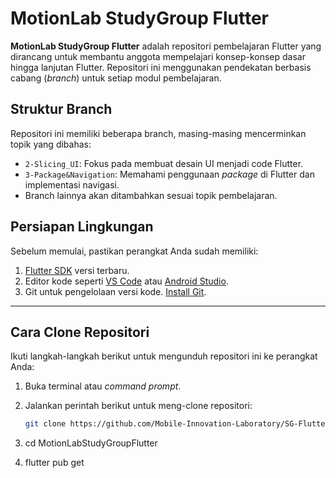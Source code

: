 # MotionLab StudyGroup Flutter

**MotionLab StudyGroup Flutter** adalah repositori pembelajaran Flutter yang dirancang untuk membantu anggota mempelajari konsep-konsep dasar hingga lanjutan Flutter. Repositori ini menggunakan pendekatan berbasis cabang (_branch_) untuk setiap modul pembelajaran.

## Struktur Branch

Repositori ini memiliki beberapa branch, masing-masing mencerminkan topik yang dibahas:

- `2-Slicing_UI`: Fokus pada membuat desain UI menjadi code Flutter.
- `3-Package&Navigation`: Memahami penggunaan _package_ di Flutter dan implementasi navigasi.
- Branch lainnya akan ditambahkan sesuai topik pembelajaran.

## Persiapan Lingkungan

Sebelum memulai, pastikan perangkat Anda sudah memiliki:

1. [Flutter SDK](https://docs.flutter.dev/get-started/install) versi terbaru.
2. Editor kode seperti [VS Code](https://code.visualstudio.com/) atau [Android Studio](https://developer.android.com/studio).
3. Git untuk pengelolaan versi kode. [Install Git](https://git-scm.com/).

---

## Cara Clone Repositori

Ikuti langkah-langkah berikut untuk mengunduh repositori ini ke perangkat Anda:

1. Buka terminal atau _command prompt_.
2. Jalankan perintah berikut untuk meng-clone repositori:

   ```bash
   git clone https://github.com/Mobile-Innovation-Laboratory/SG-Flutter.git

   ```

3. cd MotionLabStudyGroupFlutter
4. flutter pub get
